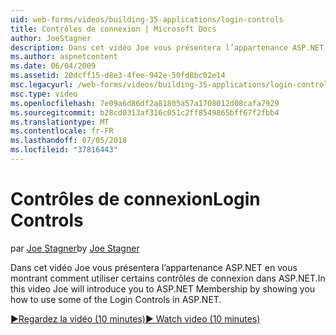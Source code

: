 ```yaml
---
uid: web-forms/videos/building-35-applications/login-controls
title: Contrôles de connexion | Microsoft Docs
author: JoeStagner
description: Dans cet vidéo Joe vous présentera l’appartenance ASP.NET en vous montrant comment utiliser certains contrôles de connexion dans ASP.NET.
ms.author: aspnetcontent
ms.date: 06/04/2009
ms.assetid: 20dcff15-d8e3-4fee-942e-50fd8bc02e14
msc.legacyurl: /web-forms/videos/building-35-applications/login-controls
msc.type: video
ms.openlocfilehash: 7e09a6d86df2a81805a57a1708012d08cafa7929
ms.sourcegitcommit: b28cd0313af316c051c2ff8549865bff67f2fbb4
ms.translationtype: MT
ms.contentlocale: fr-FR
ms.lasthandoff: 07/05/2018
ms.locfileid: "37816443"
---
```

<a name="login-controls"></a><span data-ttu-id="40a07-103">Contrôles de connexion</span><span class="sxs-lookup"><span data-stu-id="40a07-103">Login Controls</span></span>
====================
<span data-ttu-id="40a07-104">par [Joe Stagner](https://github.com/JoeStagner)</span><span class="sxs-lookup"><span data-stu-id="40a07-104">by [Joe Stagner](https://github.com/JoeStagner)</span></span>

<span data-ttu-id="40a07-105">Dans cet vidéo Joe vous présentera l’appartenance ASP.NET en vous montrant comment utiliser certains contrôles de connexion dans ASP.NET.</span><span class="sxs-lookup"><span data-stu-id="40a07-105">In this video Joe will introduce you to ASP.NET Membership by showing you how to use some of the Login Controls in ASP.NET.</span></span>

[<span data-ttu-id="40a07-106">&#9654;Regardez la vidéo (10 minutes)</span><span class="sxs-lookup"><span data-stu-id="40a07-106">&#9654; Watch video (10 minutes)</span></span>](https://channel9.msdn.com/Blogs/ASP-NET-Site-Videos/login-controls)
